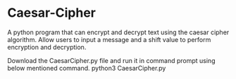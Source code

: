 # Caesar-Cipher
A python program that can encrypt and decrypt text using the caesar cipher algorithm. Allow users to input a message and a shift value to perform encryption and decryption.

Download the CaesarCipher.py file and run it in command prompt using below mentioned command.
python3 CaesarCipher.py

